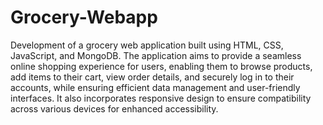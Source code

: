 # Grocery-Webapp

Development of a grocery web application built using HTML, CSS, JavaScript, and MongoDB. The application aims to provide a seamless online shopping experience for users, enabling them to browse products, add items to their cart, view order details, and securely log in to their accounts, while ensuring efficient data management and user-friendly interfaces. It also incorporates responsive design to ensure compatibility across various devices for enhanced accessibility.
